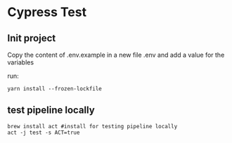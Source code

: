 # Cypress Test

## Init project

Copy the content of .env.example in a new file .env and add a value for the variables

run:
```shell
yarn install --frozen-lockfile
```

## test pipeline locally

```shell
brew install act #install for testing pipeline locally
act -j test -s ACT=true
```